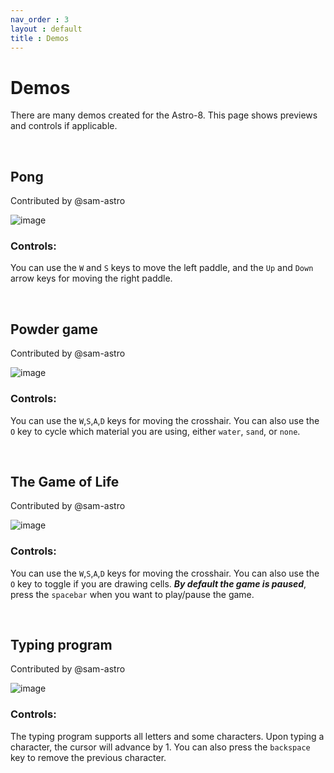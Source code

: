 ```yaml
---
nav_order : 3
layout : default
title : Demos
---
```


# Demos

There are many demos created for the Astro-8. This page shows previews and controls if applicable.

<br>

## Pong

Contributed by @sam-astro

![image](https://github.com/sam-astro/Astro8-Computer/blob/main/images/pong.gif)

### Controls:
You can use the `W` and `S` keys to move the left paddle, and the `Up` and `Down` arrow keys for moving the right paddle.

<br>

## Powder game

Contributed by @sam-astro

![image](https://github.com/sam-astro/Astro8-Computer/blob/main/images/sand.gif)

### Controls:
You can use the `W`,`S`,`A`,`D` keys for moving the crosshair. You can also use the `O` key to cycle which material you are using, either `water`, `sand`, or `none`.

<br>

## The Game of Life

Contributed by @sam-astro

![image](https://github.com/sam-astro/Astro8-Computer/blob/main/images/gameoflife.gif)

### Controls:
You can use the `W`,`S`,`A`,`D` keys for moving the crosshair. You can also use the `O` key to toggle if you are drawing cells. ***By default the game is paused***, press the `spacebar` when you want to play/pause the game.

<br>

## Typing program

Contributed by @sam-astro

![image](https://github.com/sam-astro/Astro8-Computer/blob/main/images/typing.gif)

### Controls:
The typing program supports all letters and some characters. Upon typing a character, the cursor will advance by 1. You can also press the `backspace` key to remove the previous character.

<br>
